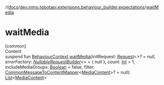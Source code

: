 //[docs](../../index.md)/[dev.inmo.tgbotapi.extensions.behaviour_builder.expectations](index.md)/[waitMedia](wait-media.md)



# waitMedia  
[common]  
Content  
suspend fun [BehaviourContext](../dev.inmo.tgbotapi.extensions.behaviour_builder/-behaviour-context/index.md).[waitMedia](wait-media.md)(initRequest: [Request](../dev.inmo.tgbotapi.requests.abstracts/-request/index.md)<*>? = null, errorFactory: [NullableRequestBuilder](index.md#%5Bdev.inmo.tgbotapi.extensions.behaviour_builder.expectations%2FNullableRequestBuilder%2F%2F%2FPointingToDeclaration%2F%5D%2FClasslikes%2F625018081)<*> = { null }, count: [Int](https://kotlinlang.org/api/latest/jvm/stdlib/kotlin/-int/index.html) = 1, includeMediaGroups: [Boolean](https://kotlinlang.org/api/latest/jvm/stdlib/kotlin/-boolean/index.html) = false, filter: [CommonMessageToContentMapper](index.md#%5Bdev.inmo.tgbotapi.extensions.behaviour_builder.expectations%2FCommonMessageToContentMapper%2F%2F%2FPointingToDeclaration%2F%5D%2FClasslikes%2F625018081)<[MediaContent](../dev.inmo.tgbotapi.types.message.content.abstracts/-media-content/index.md)>? = null): [List](https://kotlinlang.org/api/latest/jvm/stdlib/kotlin.collections/-list/index.html)<[MediaContent](../dev.inmo.tgbotapi.types.message.content.abstracts/-media-content/index.md)>  




